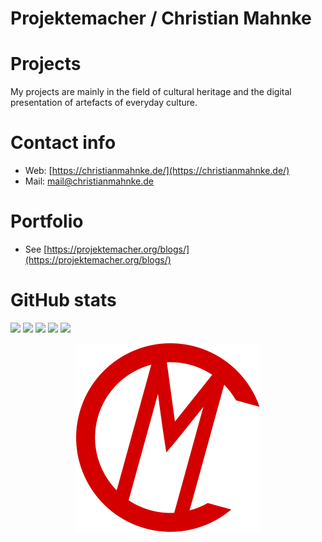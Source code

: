 Projektemacher / Christian Mahnke
=================================

# Projects

My projects are mainly in the field of cultural heritage and the digital presentation of artefacts of everyday culture.

# Contact info

* Web: [https://christianmahnke.de/](https://christianmahnke.de/)
* Mail: mail@christianmahnke.de

# Portfolio

* See [https://projektemacher.org/blogs/](https://projektemacher.org/blogs/)

# GitHub stats

![](https://github-profile-summary-cards.vercel.app/api/cards/profile-details?username=cmahnke&theme=github)
![](https://github-profile-summary-cards.vercel.app/api/cards/repos-per-language?username=cmahnke&theme=github)
![](https://github-profile-summary-cards.vercel.app/api/cards/most-commit-language?username=cmahnke&theme=github)
![](https://github-profile-summary-cards.vercel.app/api/cards/stats?username=cmahnke&theme=github)
![](https://github-profile-summary-cards.vercel.app/api/cards/productive-time?username=cmahnke&theme=github)

<p align="center">
  <img src="images/cm.svg" alt="Monogram" />
</p>
<!--
<p align="center">
  <img src="images/no-emoji.svg" alt="No Emojis" style="max-width: 5%;" />
</p>
-->
